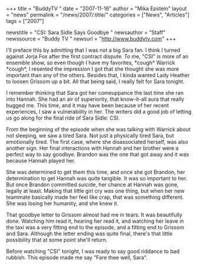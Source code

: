 +++
title = "BuddyTV "
date = "2007-11-16"
author = "Mika Epstein"
layout = "news"
permalink = "/news/2007/:title/"
categories = ["News", "Articles"]
tags = ["2007"]

newstitle = "CSI: Sara Sidle Says Goodbye "
newsauthor = "Staff"
newssource = "Buddy TV "
newsurl = "http://www.buddytv.com"
+++

I'll preface this by admitting that I was not a big Sara fan. I think I turned against Jorja Fox after the first contract dispute. To me, "CSI" is more of an ensemble show, so even though I have my favorites, \*cough\* Warrick \*cough\*, I resented the impression I got that she thought she was more important than any of the others. Besides that, I kinda wanted Lady Heather to loosen Grissom up a bit. All that being said, I really felt for Sara tonight.

I remember thinking that Sara got her comeuppance the last time she ran into Hannah. She had an air of superiority, that know-it-all aura that really bugged me. This time, and it may have been because of her recent experiences, I saw a vulnerability in her. The writers did a good job of letting us go along for the final ride of Sara Sidle: CSI.

From the beginning of the episode when she was talking with Warrick about not sleeping, we saw a tired Sara. Not just a physically tired Sara, but emotionally tired. The first case, where she disassociated herself, was also another sign. Her final interactions with Hannah and her brother were a perfect way to say goodbye. Brandon was the one that got away and it was because Hannah played her.

She was determined to get them this time, and once she got Brandon, her determination to get Hannah was quite tangible. It was so important to her. But once Brandon committed suicide, her chance at Hannah was gone, legally at least. Making that little girl cry was one thing, but when her new teammate basically made her feel like crap, that was something different. She was losing her humanity, and she knew it.

That goodbye letter to Grissom almost had me in tears. It was beautifully done. Watching him read it, hearing her read it, and watching her leave in the taxi was a very fitting end to the episode, and a fitting end to Grissom and Sara. Although the letter ending was quite final, there's that little possibility that at some point she'll return.

Before watching "CSI" tonight, I was ready to say good riddance to bad rubbish. This episode made me say "Fare thee well, Sara". 

